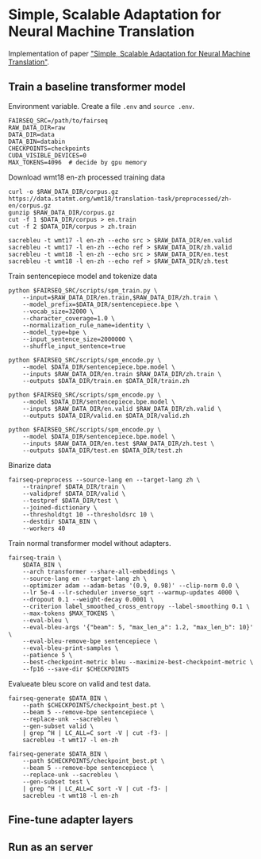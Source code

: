 # Simple, Scalable Adaptation for Neural Machine Translation

Implementation of paper ["Simple, Scalable Adaptation for Neural Machine Translation"](https://arxiv.org/abs/1909.08478). 

## Train a baseline transformer model
Environment variable. Create a file `.env` and `source .env`.
```
FAIRSEQ_SRC=/path/to/fairseq
RAW_DATA_DIR=raw
DATA_DIR=data
DATA_BIN=databin
CHECKPOINTS=checkpoints
CUDA_VISIBLE_DEVICES=0
MAX_TOKENS=4096  # decide by gpu memory
```

Download wmt18 en-zh processed training data
```
curl -o $RAW_DATA_DIR/corpus.gz  https://data.statmt.org/wmt18/translation-task/preprocessed/zh-en/corpus.gz
gunzip $RAW_DATA_DIR/corpus.gz
cut -f 1 $DATA_DIR/corpus > en.train
cut -f 2 $DATA_DIR/corpus > zh.train

sacrebleu -t wmt17 -l en-zh --echo src > $RAW_DATA_DIR/en.valid
sacrebleu -t wmt17 -l en-zh --echo ref > $RAW_DATA_DIR/zh.valid
sacrebleu -t wmt18 -l en-zh --echo src > $RAW_DATA_DIR/en.test
sacrebleu -t wmt18 -l en-zh --echo ref > $RAW_DATA_DIR/zh.test
```
Train sentencepiece model and tokenize data
```
python $FAIRSEQ_SRC/scripts/spm_train.py \
    --input=$RAW_DATA_DIR/en.train,$RAW_DATA_DIR/zh.train \
    --model_prefix=$DATA_DIR/sentencepiece.bpe \
    --vocab_size=32000 \
    --character_coverage=1.0 \
    --normalization_rule_name=identity \
    --model_type=bpe \
    --input_sentence_size=2000000 \
    --shuffle_input_sentence=true

python $FAIRSEQ_SRC/scripts/spm_encode.py \
    --model $DATA_DIR/sentencepiece.bpe.model \
    --inputs $RAW_DATA_DIR/en.train $RAW_DATA_DIR/zh.train \
    --outputs $DATA_DIR/train.en $DATA_DIR/train.zh

python $FAIRSEQ_SRC/scripts/spm_encode.py \
    --model $DATA_DIR/sentencepiece.bpe.model \
    --inputs $RAW_DATA_DIR/en.valid $RAW_DATA_DIR/zh.valid \
    --outputs $DATA_DIR/valid.en $DATA_DIR/valid.zh

python $FAIRSEQ_SRC/scripts/spm_encode.py \
    --model $DATA_DIR/sentencepiece.bpe.model \
    --inputs $RAW_DATA_DIR/en.test $RAW_DATA_DIR/zh.test \
    --outputs $DATA_DIR/test.en $DATA_DIR/test.zh
```
Binarize data
```
fairseq-preprocess --source-lang en --target-lang zh \
    --trainpref $DATA_DIR/train \
    --validpref $DATA_DIR/valid \
    --testpref $DATA_DIR/test \
    --joined-dictionary \
    --thresholdtgt 10 --thresholdsrc 10 \
    --destdir $DATA_BIN \
    --workers 40 
```
Train normal transformer model without adapters.
```
fairseq-train \
    $DATA_BIN \
    --arch transformer --share-all-embeddings \
    --source-lang en --target-lang zh \
    --optimizer adam --adam-betas '(0.9, 0.98)' --clip-norm 0.0 \
    --lr 5e-4 --lr-scheduler inverse_sqrt --warmup-updates 4000 \
    --dropout 0.1 --weight-decay 0.0001 \
    --criterion label_smoothed_cross_entropy --label-smoothing 0.1 \
    --max-tokens $MAX_TOKENS \
    --eval-bleu \
    --eval-bleu-args '{"beam": 5, "max_len_a": 1.2, "max_len_b": 10}' \
    --eval-bleu-remove-bpe sentencepiece \
    --eval-bleu-print-samples \
    --patience 5 \
    --best-checkpoint-metric bleu --maximize-best-checkpoint-metric \
    --fp16 --save-dir $CHECKPOINTS
```
Evalueate bleu score on valid and test data.
```
fairseq-generate $DATA_BIN \
    --path $CHECKPOINTS/checkpoint_best.pt \
    --beam 5 --remove-bpe sentencepiece \
    --replace-unk --sacrebleu \
    --gen-subset valid \
    | grep ^H | LC_ALL=C sort -V | cut -f3- | 
    sacrebleu -t wmt17 -l en-zh

fairseq-generate $DATA_BIN \
    --path $CHECKPOINTS/checkpoint_best.pt \
    --beam 5 --remove-bpe sentencepiece \
    --replace-unk --sacrebleu \
    --gen-subset test \
    | grep ^H | LC_ALL=C sort -V | cut -f3- | 
    sacrebleu -t wmt18 -l en-zh
```
## Fine-tune adapter layers
## Run as an server
